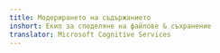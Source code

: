 ```yaml
---
title: Модерирането на съдържанието
inshort: Екип за споделяне на файлове & съхранение
translator: Microsoft Cognitive Services
---
```





